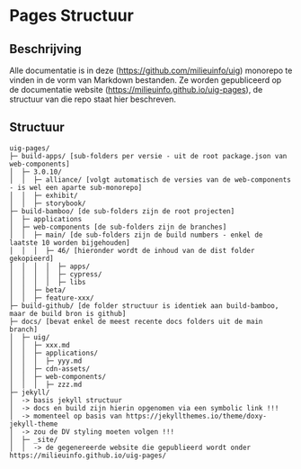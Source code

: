 # Pages Structuur

## Beschrijving

Alle documentatie is in deze (https://github.com/milieuinfo/uig) monorepo te vinden in de vorm van Markdown bestanden.
Ze worden gepubliceerd op de documentatie website (https://milieuinfo.github.io/uig-pages), de structuur van die repo
staat hier beschreven.

## Structuur

```
uig-pages/
├─ build-apps/ [sub-folders per versie - uit de root package.json van web-components]
│  ├─ 3.0.10/ 
│  │  ├─ alliance/ [volgt automatisch de versies van de web-components - is wel een aparte sub-monorepo]
│  │  ├─ exhibit/ 
│  │  ├─ storybook/ 
├─ build-bamboo/ [de sub-folders zijn de root projecten]
│  ├─ applications
│  ├─ web-components [de sub-folders zijn de branches]
│  │  ├─ main/ [de sub-folders zijn de build numbers - enkel de laatste 10 worden bijgehouden]
│  │  │  ├─ 46/ [hieronder wordt de inhoud van de dist folder gekopieerd]
│  │  │  │  ├─ apps/
│  │  │  │  ├─ cypress/
│  │  │  │  ├─ libs
│  │  ├─ beta/
│  │  ├─ feature-xxx/
├─ build-github/ [de folder structuur is identiek aan build-bamboo, maar de build bron is github]
├─ docs/ [bevat enkel de meest recente docs folders uit de main branch]
│  ├─ uig/
│  │  ├─ xxx.md
│  │  ├─ applications/
│  │  │  ├─ yyy.md
│  │  ├─ cdn-assets/
│  │  ├─ web-components/
│  │  │  ├─ zzz.md
├─ jekyll/
│  -> basis jekyll structuur
│  -> docs en build zijn hierin opgenomen via een symbolic link !!!
│  -> momenteel op basis van https://jekyllthemes.io/theme/doxy-jekyll-theme
│  -> zou de DV styling moeten volgen !!!
│  ├─ _site/
│  │  -> de gegenereerde website die gepublieerd wordt onder https://milieuinfo.github.io/uig-pages/
```

